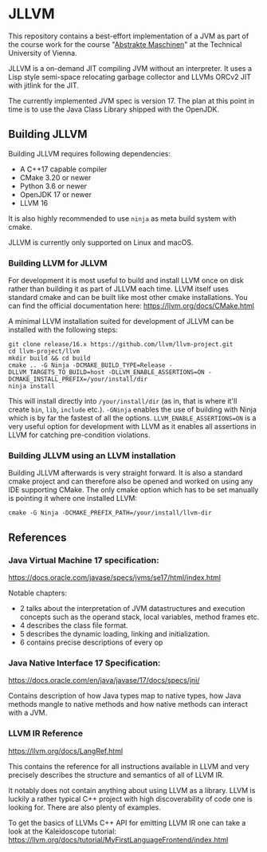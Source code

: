 # JLLVM

This repository contains a best-effort implementation of a JVM as part of the course work for the course 
"[Abstrakte Maschinen](http://www.complang.tuwien.ac.at/andi/185.966.html)" at the Technical University of Vienna.

JLLVM is a on-demand JIT compiling JVM without an interpreter. It uses a Lisp style semi-space relocating garbage 
collector and LLVMs ORCv2 JIT with jitlink for the JIT. 

The currently implemented JVM spec is version 17. The plan at this point in time is to use the Java Class Library 
shipped with the OpenJDK. 

## Building JLLVM

Building JLLVM requires following dependencies:
* A C++17 capable compiler
* CMake 3.20 or newer
* Python 3.6 or newer
* OpenJDK 17 or newer
* LLVM 16

It is also highly recommended to use `ninja` as meta build system with cmake.

JLLVM is currently only supported on Linux and macOS.

### Building LLVM for JLLVM

For development it is most useful to build and install LLVM once on disk rather than building it as part of JLLVM each 
time.
LLVM itself uses standard cmake and can be built like most other cmake installations. You can find the official 
documentation here: https://llvm.org/docs/CMake.html

A minimal LLVM installation suited for development of JLLVM can be installed with the following steps:
```shell
git clone release/16.x https://github.com/llvm/llvm-project.git
cd llvm-project/llvm
mkdir build && cd build
cmake .. -G Ninja -DCMAKE_BUILD_TYPE=Release -DLLVM_TARGETS_TO_BUILD=host -DLLVM_ENABLE_ASSERTIONS=ON -DCMAKE_INSTALL_PREFIX=/your/install/dir
ninja install
```

This will install directly into `/your/install/dir` (as in, that is where it'll create `bin`, `lib`, `include` etc.).
`-GNinja` enables the use of building with Ninja which is by far the fastest of all the options. 
`LLVM_ENABLE_ASSERTIONS=ON` is a very useful option for development with LLVM as it enables all assertions in LLVM for 
catching pre-condition violations.

### Building JLLVM using an LLVM installation

Building JLLVM afterwards is very straight forward. It is also a standard cmake project and can therefore also be opened
and worked on using any IDE supporting CMake. The only cmake option which has to be set manually is pointing it where 
one installed LLVM:
```shell
cmake -G Ninja -DCMAKE_PREFIX_PATH=/your/install/llvm-dir
```

## References

### Java Virtual Machine 17 specification:
https://docs.oracle.com/javase/specs/jvms/se17/html/index.html

Notable chapters:
* 2 talks about the interpretation of JVM datastructures and execution concepts such as the operand stack, 
  local variables, method frames etc.
* 4 describes the class file format.
* 5 describes the dynamic loading, linking and initialization.
* 6 contains precise descriptions of every op

### Java Native Interface 17 Specification:
https://docs.oracle.com/en/java/javase/17/docs/specs/jni/

Contains description of how Java types map to native types, how Java methods mangle to native methods and how native 
methods can interact with a JVM.

### LLVM IR Reference
https://llvm.org/docs/LangRef.html

This contains the reference for all instructions available in LLVM and very precisely describes the structure and 
semantics of all of LLVM IR. 

It notably does not contain anything about using LLVM as a library. LLVM is luckily a rather typical C++ project with 
high discoverability of code one is looking for. There are also plenty of examples.

To get the basics of LLVMs C++ API for emitting LLVM IR one can take a look at the Kaleidoscope tutorial:
https://llvm.org/docs/tutorial/MyFirstLanguageFrontend/index.html


